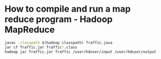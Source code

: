 # How to compile and run a map reduce program - Hadoop MapReduce

```sh
javac -classpath $(hadoop classpath) Traffic.java
jar cf Traffic.jar Traffic*.class
hadoop jar Traffic.jar Traffic /user/hduser/input /user/hduser/output
```
